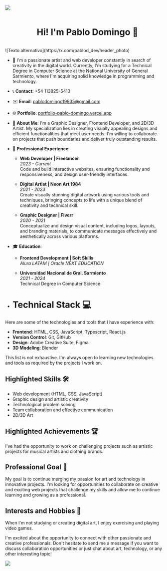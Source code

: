 <!--horizontal divider(gradiant)-->
<img src="https://user-images.githubusercontent.com/73097560/115834477-dbab4500-a447-11eb-908a-139a6edaec5c.gif">

<!--h1 without bottom border-->
<div id="user-content-toc">
  <ul align="center">
    <summary><h1 style="display: inline-block">Hi! I'm Pablo Domingo 👋</h1></summary>
  </ul>
</div>
![Texto alternativo](https://x.com/pablod_dev/header_photo)


<!--Intro start-->
- 🚀 I'm a passionate artist and web developer constantly in search of creativity in the digital world. Currently, I'm studying for a Technical Degree in Computer Science at the National University of General Sarmiento, where I'm acquiring solid knowledge in programming and technology.

- 📞 **Contact**: +54 113825-5413
- ✉️ **Email**: pablodomingo19935@gmail.com
- 🌐 **Portfolio**: [portfolio-pablo-domingo.vercel.app](https://portfolio-pablo-domingo.vercel.app/)

- 🎨 **About Me**: I'm a Graphic Designer, Frontend Developer, and 2D/3D Artist. My specialization lies in creating visually appealing designs and efficient functionalities that meet user needs. I'm willing to collaborate on projects that push boundaries and deliver truly outstanding results.

- 💼 **Professional Experience**:
  - **Web Developer | Freelancer**  
    *2023 - Current*  
    Code and build interactive websites, ensuring functionality and responsiveness, and design user-friendly interfaces.

  - **Digital Artist | Neon Art 1984**  
    *2021 - 2023*  
    Create visually stunning digital artwork using various tools and techniques, bringing concepts to life with a unique blend of creativity and technical skill.

  - **Graphic Designer | Fiverr**  
    *2020 - 2021*  
    Conceptualize and design visual content, including logos, layouts, and branding materials, to communicate messages effectively and aesthetically across various platforms.

- 🎓 **Education**:
  - **Frontend Development | Soft Skills**  
    *Alura LATAM | Oracle NEXT EDUCATION*

  - **Universidad Nacional de Gral. Sarmiento**  
    *2021 - 2024*  
    Technical Degree in Computer Science

- # **Technical Stack 💻**

Here are some of the technologies and tools that I have experience with:

- **Frontend**: HTML, CSS, JavaScript, Typescript, React.js
- **Version Control**: Git, GitHub
- **Design**: Adobe Creative Suite, Figma
- **3D Modeling**: Blender

This list is not exhaustive. I'm always open to learning new technologies and tools as required by the projects I work on.

## **Highlighted Skills 🛠️**
- Web development (HTML, CSS, JavaScript)
- Graphic design and artistic creativity
- Technological problem solving
- Team collaboration and effective communication
- 2D/3D Art

## **Highlighted Achievements 🏆**
I've had the opportunity to work on challenging projects such as artistic projects for musical artists and clothing brands.

## **Professional Goal 🎯**
My goal is to continue merging my passion for art and technology in innovative projects. I'm looking for opportunities to collaborate on creative and exciting web projects that challenge my skills and allow me to continue learning and growing as a professional.

## **Interests and Hobbies 🎨**
When I'm not studying or creating digital art, I enjoy exercising and playing video games.

I'm excited about the opportunity to connect with other passionate and creative professionals. Don't hesitate to send me a message if you want to discuss collaboration opportunities or just chat about art, technology, or any other interesting topic!
<!--Intro end-->


<!--horizontal divider(gradiant)-->
<img src="https://user-images.githubusercontent.com/73097560/115834477-dbab4500-a447-11eb-908a-139a6edaec5c.gif">
